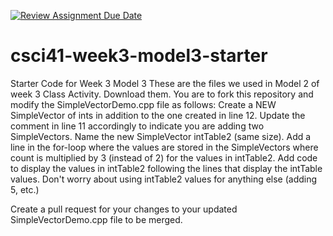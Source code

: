 [![Review Assignment Due Date](https://classroom.github.com/assets/deadline-readme-button-22041afd0340ce965d47ae6ef1cefeee28c7c493a6346c4f15d667ab976d596c.svg)](https://classroom.github.com/a/LDqAdWos)
# csci41-week3-model3-starter
Starter Code for Week 3 Model 3
These are the files we used in Model 2 of week 3 Class Activity. Download them. You are to fork this repository and modify the SimpleVectorDemo.cpp file as follows:
Create a NEW SimpleVector of ints in addition to the one created in line 12. Update the comment in line 11 accordingly to indicate you are adding two SimpleVectors.
Name the new SimpleVector intTable2 (same size). 
Add a line in the for-loop where the values are stored in the SimpleVectors where count is multiplied by 3 (instead of 2) for the values in intTable2.
Add code to display the values in intTable2 following the lines that display the intTable values. Don't worry about using intTable2 values for anything else (adding 5, etc.)

Create a pull request for your changes to your updated SimpleVectorDemo.cpp file to be merged.
